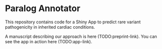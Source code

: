# Paralog Annotator

This repository contains code for a Shiny App to predict rare variant pathogenicity in inherited cardiac conditions.

A manuscript describing our approach is here (TODO:preprint-link).
You can see the app in action here (TODO:app-link).
